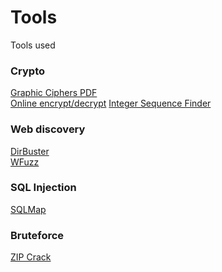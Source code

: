 # Tools
Tools used
<br>
### Crypto
[Graphic Ciphers PDF](https://geoleaks.com/MIJN_CODEBOEK_DEEL_3.pdf)<br>
[Online encrypt/decrypt](https://cryptii.com/)
[Integer Sequence Finder](http://oeis.org/)

### Web discovery
[DirBuster](https://sourceforge.net/projects/dirbuster/)<br>
[WFuzz](https://github.com/xmendez/wfuzz)

### SQL Injection
[SQLMap](http://sqlmap.org/)

### Bruteforce
[ZIP Crack](http://manpages.ubuntu.com/manpages/precise/en/man1/fcrackzip.1.html)


